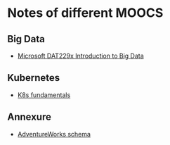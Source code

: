 # Notes of different MOOCS

## Big Data

- [Microsoft DAT229x Introduction to Big Data](./DAT229x_Introduction_to_big_data.md)

## Kubernetes

- [K8s fundamentals](./K8s_fundamentals.md)

## Annexure
- [AdventureWorks schema](AdventureWorksLT_ER.pdf)
